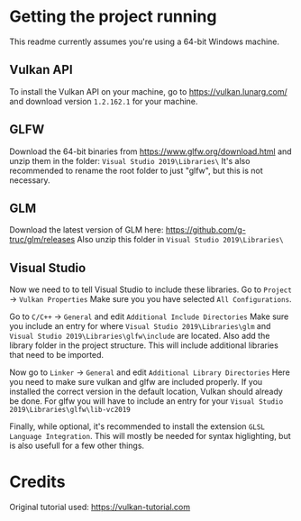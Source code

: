 # Getting the project running
This readme currently assumes you're using a 64-bit Windows machine.

## Vulkan API
To install the Vulkan API on your machine, go to https://vulkan.lunarg.com/ and download version `1.2.162.1` for your machine.

## GLFW
Download the 64-bit binaries from https://www.glfw.org/download.html and unzip them in the folder: `Visual Studio 2019\Libraries\`
It's also recommended to rename the root folder to just "glfw", but this is not necessary.

## GLM
Download the latest version of GLM here: https://github.com/g-truc/glm/releases
Also unzip this folder in `Visual Studio 2019\Libraries\` 

## Visual Studio
Now we need to to tell Visual Studio to include these libraries.
Go to `Project` -> `Vulkan Properties`
Make sure you you have selected `All Configurations`.

Go to `C/C++` -> `General` and edit `Additional Include Directories` 
Make sure you include an entry for where `Visual Studio 2019\Libraries\glm` and `Visual Studio 2019\Libraries\glfw\include` are located.
Also add the library folder in the project structure. This will include additional libraries that need to be imported.

Now go to `Linker` -> `General` and edit `Additional Library Directories`
Here you need to make sure vulkan and glfw are included properly.
If you installed the correct version in the default location, Vulkan should already be done.
For glfw you will have to include an entry for your `Visual Studio 2019\Libraries\glfw\lib-vc2019`

Finally, while optional, it's recommended to install the extension `GLSL Language Integration`.
This will mostly be needed for syntax higlighting, but is also usefull for a few other things.

# Credits
Original tutorial used: https://vulkan-tutorial.com

